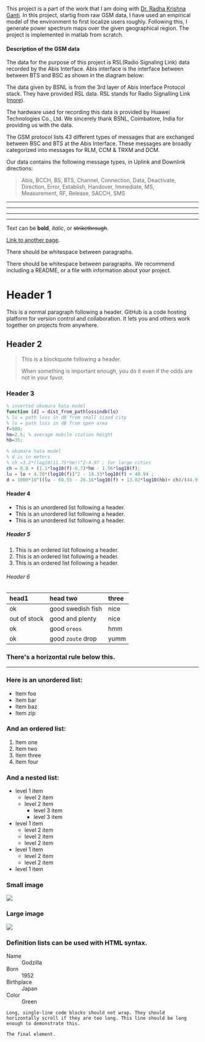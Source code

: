 ###

This project is a part of the work that I am doing with [Dr. Radha Krishna Ganti](http://www.ee.iitm.ac.in/~rganti/). 
In this project, startig from raw GSM data, I have used an empirical model of the environment to first localize users roughly. Following this, I generate power spectrum maps over the given geographical region. The project is implemented in matlab from scratch.   

#### Description of the GSM data 
The data for the purpose of this project is RSL(Radio Signaling Link) data recorded by the Abis Interface. Abis interface is the interface between between BTS and BSC as shown in the diagram below:

The data given by BSNL is from the 3rd layer of Abis Interface Protocol stack. They
have provided RSL data. RSL stands for Radio Signalling Link ([more](http://what-when-how.com/roaming-in-wireless-networks/gsm-interfaces-and-protocols-global-system-for-mobile-communication-gsm-part-2/)).

The hardware used for recording this data is provided by Huawei Technologies Co., Ltd. We sincerely thank BSNL, Coimbatore, India for providing us with the data.

The GSM protocol lists 43 different types of messages that are exchanged between BSC and BTS at the Abis Interface. These messages are broadly categorized into messages for RLM, CCM & TRXM and DCM.

Our data contains the following message types, in Uplink and Downlink directions:

> Abis, BCCH, BS, BTS, Channel, Connection, Data, Deactivate, Direction, Error, Establish, Handover, Immediate, MS,   
> Measurement, RF, Release, SACCH, SMS

* * *

* * *

* * *

* * *



Text can be **bold**, _italic_, or ~~strikethrough~~.

[Link to another page](another-page).

There should be whitespace between paragraphs.

There should be whitespace between paragraphs. We recommend including a README, or a file with information about your project.

# [](#header-1)Header 1

This is a normal paragraph following a header. GitHub is a code hosting platform for version control and collaboration. It lets you and others work together on projects from anywhere.

## [](#header-2)Header 2

> This is a blockquote following a header.
>
> When something is important enough, you do it even if the odds are not in your favor.

### [](#header-3)Header 3

```matlab
% inverted okumura hata model
function [d] = dist_from_pathlossindb(lo)
% lu = path loss in dB from small sized city
% lo = path loss in dB from open area
f=900;
hm=2.5; % average mobile station height
hb=35;

% okumara hata model
% d is in meters
% ch =3.2*(log10(11.75*hm))^2-4.97 ; for large cities
ch = 0.8 + (1.1*log10(f)-0.7)*hm - 1.56*log10(f);
lu = lo + 4.78*(log10(f))^2 - 18.33*log10(f) + 40.94 ; 
d = 1000*10^((lu - 69.55 - 26.16*log10(f) + 13.82*log10(hb)+ ch)/(44.9-6.55*log10(hb)));
```

#### [](#header-4)Header 4

*   This is an unordered list following a header.
*   This is an unordered list following a header.
*   This is an unordered list following a header.

##### [](#header-5)Header 5

1.  This is an ordered list following a header.
2.  This is an ordered list following a header.
3.  This is an ordered list following a header.

###### [](#header-6)Header 6

| head1        | head two          | three |
|:-------------|:------------------|:------|
| ok           | good swedish fish | nice  |
| out of stock | good and plenty   | nice  |
| ok           | good `oreos`      | hmm   |
| ok           | good `zoute` drop | yumm  |

### There's a horizontal rule below this.

* * *

### Here is an unordered list:

*   Item foo
*   Item bar
*   Item baz
*   Item zip

### And an ordered list:

1.  Item one
1.  Item two
1.  Item three
1.  Item four

### And a nested list:

- level 1 item
  - level 2 item
  - level 2 item
    - level 3 item
    - level 3 item
- level 1 item
  - level 2 item
  - level 2 item
  - level 2 item
- level 1 item
  - level 2 item
  - level 2 item
- level 1 item

### Small image

![](https://assets-cdn.github.com/images/icons/emoji/octocat.png)

### Large image

![](https://guides.github.com/activities/hello-world/branching.png)


### Definition lists can be used with HTML syntax.

<dl>
<dt>Name</dt>
<dd>Godzilla</dd>
<dt>Born</dt>
<dd>1952</dd>
<dt>Birthplace</dt>
<dd>Japan</dd>
<dt>Color</dt>
<dd>Green</dd>
</dl>

```
Long, single-line code blocks should not wrap. They should horizontally scroll if they are too long. This line should be long enough to demonstrate this.
```

```
The final element.
```

